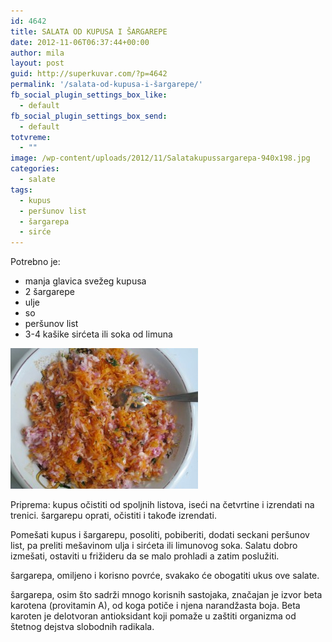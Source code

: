 ```yaml
---
id: 4642
title: SALATA OD KUPUSA I ŠARGAREPE
date: 2012-11-06T06:37:44+00:00
author: mila
layout: post
guid: http://superkuvar.com/?p=4642
permalink: '/salata-od-kupusa-i-šargarepe/'
fb_social_plugin_settings_box_like:
  - default
fb_social_plugin_settings_box_send:
  - default
totvreme:
  - ""
image: /wp-content/uploads/2012/11/Salatakupussargarepa-940x198.jpg
categories:
  - salate
tags:
  - kupus
  - peršunov list
  - šargarepa
  - sirće
---
```

Potrebno je:

  * manja glavica svežeg kupusa
  * 2 šargarepe
  * ulje
  * so
  * peršunov list
  * 3-4 kašike sirćeta ili soka od limuna

<img class="alignnone size-medium wp-image-4643" title="Salatakupussargarepa" src="/wp-content/uploads/2012/11/Salatakupussargarepa-300x225.jpg" alt="" width="300" height="225" /> 

Priprema: kupus očistiti od spoljnih listova, iseći na četvrtine i izrendati na trenici. šargarepu oprati, očistiti i takođe izrendati.

Pomešati kupus i šargarepu, posoliti, pobiberiti, dodati seckani peršunov list, pa preliti mešavinom ulja i sirćeta ili limunovog soka. Salatu dobro izmešati, ostaviti u frižideru da se malo prohladi a zatim poslužiti.

šargarepa, omiljeno i korisno povrće, svakako će obogatiti ukus ove salate.

šargarepa, osim što sadrži mnogo korisnih sastojaka, značajan je izvor beta karotena (provitamin A), od koga potiče i njena narandžasta boja. Beta karoten je delotvoran antioksidant koji pomaže u zaštiti organizma od štetnog dejstva slobodnih radikala.